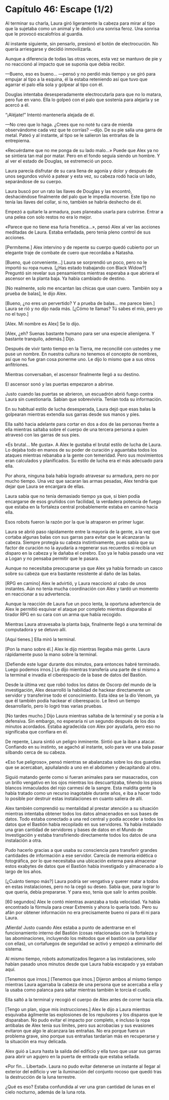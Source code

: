 
# Capítulo 46: Escape (1/2)


Al terminar su charla, Laura giró ligeramente la cabeza para mirar al tipo que la sujetaba como un animal y le dedicó una sonrisa feroz. Una sonrisa que le provocó escalofríos al guardia.

Al instante siguiente, sin pensarlo, presionó el botón de electrocución. No quería arriesgarse y decidió inmovilizarla.

Aunque a diferencia de todas las otras veces, esta vez se mantuvo de pie y no reaccionó al impacto que se suponía que debía recibir.

—Bueno, eso es bueno… —pensó y no perdió más tiempo y se giró para empujar al tipo a la esquina, él la estaba reteniendo así que tuvo que agarrar el palo ella sola y golpear al tipo con él.

Douglas intentaba desesperadamente electrocutarla para que no lo matara, pero fue en vano. Ella lo golpeó con el palo que sostenía para alejarla y se acercó a él.

“¡Aléjate!” Intentó mantenerla alejada de él.

—No creo que lo haga. ¿Crees que no noté tu cara de mierda observándome cada vez que te corrías? —dijo. De su pie salía una garra de metal. Pateó y al instante, al tipo se le salieron las entrañas de la entrepierna.

«Recuérdame que no me ponga de su lado malo…» Puede que Alex ya no se sintiera tan mal por matar. Pero en el fondo seguía siendo un hombre. Y al ver el estado de Douglas, se estremeció un poco.

Laura parecía disfrutar de su cara llena de agonía y dolor y después de unos segundos volvió a patear y esta vez, su cabeza rodó hacia un lado, separándose de su cuerpo.

Laura buscó por un rato las llaves de Douglas y las encontró, deshaciéndose finalmente del palo que le impedía moverse. Este tipo no tenía las llaves del collar, si no, también se habría deshecho de él.

Empezó a quitarle la armadura, pues planeaba usarla para cubrirse. Entrar a una pelea con solo restos no era lo mejor.

«Parece que no tiene esa furia frenética…», pensó Alex al ver las acciones meditadas de Laura. Estaba enfadada, pero tenía pleno control de sus acciones.

[Permíteme.] Alex intervino y de repente su cuerpo quedó cubierto por un elegante traje de combate de cuero que recordaba a Natasha.

[Bueno, qué conveniente...] Laura se sorprendió un poco, pero no le importó su ropa nueva. [¿Has estado trabajando con Black Widow?] Preguntó sin revelar sus pensamientos mientras esperaba a que abriera el ascensor en la planta baja. Ya había cambiado de destino.

[No realmente, solo me encantan las chicas que usan cuero. También soy a prueba de balas], le dijo Alex.

[Bueno, ¿no eres un pervertido? Y a prueba de balas... me parece bien.] Laura se rió y no dijo nada más. [¿Cómo te llamas? Tú sabes el mío, pero yo no el tuyo.]

[Alex. Mi nombre es Alex] Se lo dijo.

[Alex, ¿eh? Suenas bastante humano para ser una especie alienígena. Y bastante tranquilo, además.] Dijo.

Después de vivir tanto tiempo en la Tierra, me reconcilié con ustedes y me puse un nombre. En nuestra cultura no tenemos el concepto de nombres, así que no fue gran cosa ponerme uno. Le dijo lo mismo que a sus otros anfitriones.

Mientras conversaban, el ascensor finalmente llegó a su destino.

El ascensor sonó y las puertas empezaron a abrirse.

Justo cuando las puertas se abrieron, un escuadrón abrió fuego contra Laura sin cuestionarla. Sabían que sobreviviría. Tenían toda su información. 

En su habitual estilo de lucha desesperada, Laura dejó que esas balas la golpearan mientras extendía sus garras desde sus manos y pies. 

Ella saltó hacia adelante para cortar en dos a dos de las personas frente a ella mientras saltaba sobre el cuerpo de una tercera persona a quien atravesó con las garras de sus pies.

«Es brutal… Me gusta». A Alex le gustaba el brutal estilo de lucha de Laura. Lo dejaba todo en manos de su poder de curación y aguantaba todos los ataques mientras rebanaba a la gente con temeridad. Pero sus movimientos eran calculados y planificados. Su estilo de lucha era el más adecuado para ella.

Por ahora, ninguna bala había logrado atravesar su armadura, pero no por mucho tiempo. Una vez que sacaran las armas pesadas, Alex tendría que dejar que Laura se encargara de ellas.

Laura sabía que no tenía demasiado tiempo ya que, si bien podía encargarse de esos gruñidos con facilidad, la verdadera potencia de fuego que estaba en la fortaleza central probablemente estaba en camino hacia ella.

Esos robots fueron la razón por la que la atraparon en primer lugar.

Laura se abrió paso rápidamente entre la mayoría de la gente, a la vez que cortaba algunas balas con sus garras para evitar que le alcanzaran la cabeza. Siempre protegía su cabeza instintivamente, pues sabía que su factor de curación no la ayudaría a regenerar sus recuerdos si recibía un disparo en la cabeza y le dañaba el cerebro. Eso ya le había pasado una vez a Logan y no pensaba permitir que le pasara.

Aunque no necesitaba preocuparse ya que Alex ya había formado un casco sobre su cabeza que era bastante resistente al daño de las balas.

[RPG en camino] Alex le advirtió, y Laura reaccionó al cabo de unos instantes. Aún no tenía mucha coordinación con Alex y tardó un momento en reaccionar a su advertencia.

Aunque la reacción de Laura fue un poco lenta, la oportuna advertencia de Alex le permitió esquivar el ataque por completo mientras disparaba al tirador RPG en su cara con un arma que había recogido.

Mientras Laura atravesaba la planta baja, finalmente llegó a una terminal de computadora y se detuvo allí.

[Aquí tienes.] Ella miró la terminal.

[Pon la mano sobre él.] Alex le dijo mientras llegaba más gente. Laura rápidamente puso la mano sobre la terminal.

[Defiende este lugar durante dos minutos, para entonces habré terminado. Luego podemos irnos.] Le dijo mientras transfería una parte de sí mismo a la terminal e invadía el ciberespacio de la base de datos del Bastión.

Desde la última vez que robó todos los datos de Oscorp del mundo de la investigación, Alex desarrolló la habilidad de hackear directamente un servidor y transferirse todo el conocimiento. Esta idea se la dio Venom, ya que él también podía hackear el ciberespacio. Le llevó un tiempo desarrollarlo, pero lo logró tras varias pruebas.

[No tardes mucho.] Dijo Laura mientras saltaba de la terminal y se ponía a la defensiva. Sin embargo, no esperaría ni un segundo después de los dos minutos acordados. Estaba agradecida con Alex por ayudarla, pero eso no significaba que confiara en él.

De repente, Laura sintió un peligro inminente. Sintió que la iban a atacar. Confiando en su instinto, se agachó al instante, solo para ver una bala pasar silbando cerca de su cabeza.

«Eso fue peligroso», pensó mientras se abalanzaba sobre los dos guardias que se acercaban, apuñalando a uno en el abdomen y decapitando al otro.

Siguió matando gente como si fueran animales para ser masacrados, con un brillo vengativo en los ojos mientras los descuartizaba, tiñendo los pisos blancos inmaculados del rojo carmesí de la sangre. Esta maldita gente la había tratado como un recurso inagotable durante años, e iba a hacer todo lo posible por destruir estas instalaciones en cuanto saliera de allí.

Alex también comprendió su mentalidad al prestar atención a su situación mientras intentaba obtener todos los datos almacenados en sus bases de datos. Todo estaba conectado a una red central y podía acceder a todos los datos que el Bastión había recopilado en sus servidores. Ya había instalado una gran cantidad de servidores y bases de datos en el Mundo de Investigación y estaba transfiriendo directamente todos los datos de una instalación a otra.

Pudo hacerlo gracias a que usaba su consciencia para transferir grandes cantidades de información a ese servidor. Carecía de memoria eidética o fotográfica, por lo que necesitaba una ubicación externa para almacenar estos exabytes de datos que el Bastión había investigado y almacenado a lo largo de los años.

[¿Cuánto tiempo más?] Laura podría ser vengativa y querer matar a todos en estas instalaciones, pero no la cegó su deseo. Sabía que, para lograr lo que quería, debía prepararse. Y para eso, tenía que salir lo antes posible.

[60 segundos] Alex le contó mientras avanzaba a toda velocidad. Ya había encontrado la fórmula para crear Extremis y ahora lo quería todo. Pero su afán por obtener información no era precisamente bueno ni para él ni para Laura.

¡Mierda! Justo cuando Alex estaba a punto de adentrarse en el funcionamiento interno del Bastión (cosas relacionadas con la fortaleza y las abominaciones, incluyendo los métodos que el bastión usa para lidiar con ellas), un cortafuegos de seguridad se activó y empezó a eliminarlo del sistema.

Al mismo tiempo, robots automatizados llegaron a las instalaciones, solo habían pasado unos minutos desde que Laura había escapado y ya estaban aquí.

[Tenemos que irnos.] [Tenemos que irnos.] Dijeron ambos al mismo tiempo mientras Laura agarraba la cabeza de una persona que se acercaba a ella y la usaba como palanca para saltar mientras también le torcía el cuello.

Ella saltó a la terminal y recogió el cuerpo de Alex antes de correr hacia ella.

[Tengo un plan, sigue mis instrucciones.] Alex le dijo a Laura mientras esquivaba ágilmente las explosiones de los repulsores y los disparos que le disparaban. No pudo evitar el impacto por completo, e incluso la ropa antibalas de Alex tenía sus límites, pero sus acrobacias y sus evasiones evitaron que algo le alcanzara las entrañas. No era porque fuera un problema grave, sino porque sus entrañas tardarían más en recuperarse y la situación era muy delicada.

Alex guió a Laura hasta la salida del edificio y ella tuvo que usar sus garras para abrir un agujero en la puerta de entrada que estaba sellada.

«Por fin… Libertad». Laura no pudo evitar detenerse un instante al llegar al exterior del edificio y ver la iluminación del conjunto rocoso que quedó tras la destrucción de la luna terrestre.

¿Qué es eso? Estaba confundida al ver una gran cantidad de lunas en el cielo nocturno, además de la luna rota.
